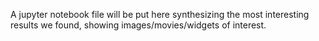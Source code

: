 A jupyter notebook file will be put here synthesizing the most interesting results we found, showing images/movies/widgets of interest.
